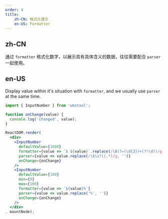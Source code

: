 ```yaml
---
order: 4
title:
    zh-CN: 格式化展示
    en-US: Formatter
---
```


## zh-CN

通过 `formatter` 格式化数字，以展示具有具体含义的数据，往往需要配合 `parser` 一起使用。

## en-US

Display value within it's situation with `formatter`, and we usually use `parser` at the same time.

````jsx
import { InputNumber } from 'wmstool';

function onChange(value) {
  console.log('changed', value);
}

ReactDOM.render(
  <div>
    <InputNumber
      defaultValue={1000}
      formatter={value => `$ ${value}`.replace(/\B(?=(\d{3})+(?!\d))/g, ',')}
      parser={value => value.replace(/\$\s?|(,*)/g, '')}
      onChange={onChange}
    />
    <InputNumber
      defaultValue={100}
      min={0}
      max={100}
      formatter={value => `${value}%`}
      parser={value => value.replace('%', '')}
      onChange={onChange}
    />
  </div>
, mountNode);
````
